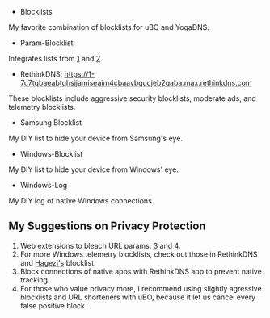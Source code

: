 * Blocklists

My favorite combination of blocklists for uBO and YogaDNS.

* Param-Blocklist

Integrates lists from [1](https://github.com/kong0107/search-params-remover) and [2](https://github.com/mpchadwick/tracking-query-params-registry).


* RethinkDNS: https://1-7c7tqbaeabtqhsijamiseaim4cbaavbqucjeb2qaba.max.rethinkdns.com

These blocklists include aggressive security blocklists, moderate ads, and telemetry blocklists.

* Samsung Blocklist

My DIY list to hide your device from Samsung's eye.

* Windows-Blocklist
  
My DIY list to hide your device from Windows' eye.
* Windows-Log

My DIY log of native Windows connections.



## My Suggestions on Privacy Protection
1. Web extensions to bleach URL params: [3](https://chromewebstore.google.com/detail/clearurls/lckanjgmijmafbedllaakclkaicjfmnk) and [4](https://chromewebstore.google.com/detail/search-params-remover/gfmcbkcihnobpalkdakmmecajahgnnol).
2. For more Windows telemetry blocklists, check out those in RethinkDNS and [Hagezi's](https://raw.githubusercontent.com/hagezi/dns-blocklists/main/domains/native.winoffice.txt) blocklist.
3. Block connections of native apps with RethinkDNS app to prevent native tracking.
4. For those who value privacy more, I recommend using slightly agressive blocklists and URL shorteners with uBO, because it let us cancel every false positive block.
